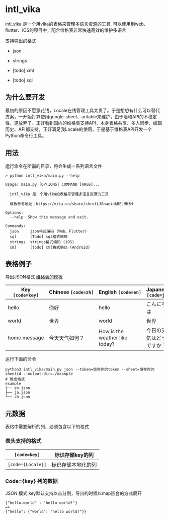 # intl_vika

intl_vika 是一个用vika的表格来管理多语言资源的工具.  可以使用到web、flutter、iOS的项目中，配合维格表非常快速高效的维护多语言

支持导出的格式

- json

- strings

- [todo] xml

- [todo] sql

## 为什么要开发

最初的原因不愿意花钱，Locale在线管理工具太贵了。于是想想有什么可以替代方案，一开始打算使用google-sheet、aritable来维护，由于墙和API的不稳定性，遂放弃了。正好看到国内的维格表支持API，本身表格共享、多人同步、编辑历史、API都支持，正好满足我Locale的使用，于是基于维格表API开发一个Python命令行工具。

## 用法

运行命令在所需的目录，将会生成一系列语言文件

```shell
> python intl_vika/main.py --help

Usage: main.py [OPTIONS] COMMAND [ARGS]...

  intl_vika 是一个用vika的表格来管理多语言资源的工具

  模板参考地址：https://vika.cn/share/shrotLJ6naeinkBELMH3M

Options:
  --help  Show this message and exit.

Commands:
  json     json格式编码 (Web、Flutter)
  sql      [Todo] sql格式编码
  strings  strings格式编码 (iOS)
  xml      [todo] xml格式编码 (Android)
```

## 表格例子

导出JSON格式
[维格表的模板](https://vika.cn/share/shrotLJ6naeinkBELMH3M)

| Key `[code=key]` | Chinese `[code=zh]` | English `[code=en]`            | Japanese `[code=ja]` |
| ---------------- | ------------------- | ------------------------------ | -------------------- |
| hello            | 你好                  | hello                          | こんにちは                |
| world            | 世界                  | world                          | 世界                   |
| home.message     | 今天天气如何？             | How is the weather like today? | 今日の天気はどうですか？         |

运行下面的命令

```shell
python3 intl_vika/main.py json --token=填写你的token --sheet=填写你的sheetid --output-dir=./example
# 输出格式
example
├── en.json
├── ja.json
└── zh.json
```

## 元数据

表格中需要解析的列，必须包含以下的格式

### 表头支持的格式

| `[code=key]`      | 标识存储key的列 |
| ----------------- | --------- |
| `[code={Locale}]` | 标识存储本地化的列 |

### Code={key} 列的数据

JSON 模式 key默认支持以点分割，导出的时候以map嵌套的方式展开

```
{"hello.world" : "hello world!"}
=>
{"hello": {"world": "hello world!"}}
```
